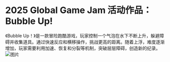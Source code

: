 # 2025 Global Game Jam 活动作品：Bubble Up!
  《Bubble Up！》是一款冒险跑酷游戏，玩家控制一个气泡在水下不断上升，躲避障碍并收集道具。通过快速反应和横移操作，挑战更高的距离。随着上浮，难度逐渐增加，玩家需要利用加速、恢复和分裂等机制，突破层层障碍，创造新的纪录。
![图片](https://github.com/user-attachments/assets/95c9cad5-1dea-4d34-b2ad-685e40f2d58f)
